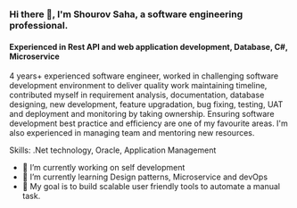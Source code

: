 ### Hi there 👋, I'm Shourov Saha, a software engineering professional.
#### Experienced in Rest API and web application development, Database, C#, Microservice

4 years+ experienced software engineer, worked in challenging software development environment to deliver quality work maintaining timeline, contributed myself in requirement analysis, documentation, database designing, new development, feature upgradation, bug fixing, testing, UAT and deployment and monitoring by taking ownership. Ensuring software development best practice and efficiency are one of my favourite areas. I'm also experienced in managing team and mentoring new resources.

Skills: .Net technology, Oracle, Application Management

- 🔭 I’m currently working on self development 
- 🌱 I’m currently learning Design patterns, Microservice and devOps
- 🔭 My goal is to build scalable user friendly tools to automate a manual task.
